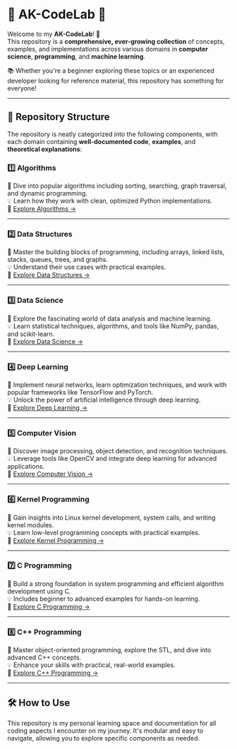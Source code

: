 # 🌟 **AK-CodeLab** 🌟

Welcome to my **AK-CodeLab**! 🎉  
This repository is a **comprehensive, ever-growing collection** of concepts, examples, and implementations across various domains in **computer science**, **programming**, and **machine learning**.  

📚 Whether you're a beginner exploring these topics or an experienced developer looking for reference material, this repository has something for everyone!

---

## 📂 **Repository Structure**

The repository is neatly categorized into the following components, with each domain containing **well-documented code**, **examples**, and **theoretical explanations**:

### 1️⃣ **Algorithms**  
📌 Dive into popular algorithms including sorting, searching, graph traversal, and dynamic programming.  
💡 Learn how they work with clean, optimized Python implementations.  
🔗 [Explore Algorithms →](./Algorithms/README.md)

---

### 2️⃣ **Data Structures**  
📌 Master the building blocks of programming, including arrays, linked lists, stacks, queues, trees, and graphs.  
💡 Understand their use cases with practical examples.  
🔗 [Explore Data Structures →](./Data_Structures/README.md)

---

### 3️⃣ **Data Science**  
📌 Explore the fascinating world of data analysis and machine learning.  
💡 Learn statistical techniques, algorithms, and tools like NumPy, pandas, and scikit-learn.  
🔗 [Explore Data Science →](./Data_Science/README.md)

---

### 4️⃣ **Deep Learning**  
📌 Implement neural networks, learn optimization techniques, and work with popular frameworks like TensorFlow and PyTorch.  
💡 Unlock the power of artificial intelligence through deep learning.  
🔗 [Explore Deep Learning →](./Deep_Learning/README.md)

---

### 5️⃣ **Computer Vision**  
📌 Discover image processing, object detection, and recognition techniques.  
💡 Leverage tools like OpenCV and integrate deep learning for advanced applications.  
🔗 [Explore Computer Vision →](./Computer_Vision/README.md)

---

### 6️⃣ **Kernel Programming**  
📌 Gain insights into Linux kernel development, system calls, and writing kernel modules.  
💡 Learn low-level programming concepts with practical examples.  
🔗 [Explore Kernel Programming →](./Kernel_Programming/README.md)

---

### 7️⃣ **C Programming**  
📌 Build a strong foundation in system programming and efficient algorithm development using C.  
💡 Includes beginner to advanced examples for hands-on learning.  
🔗 [Explore C Programming →](./C/README.md)

---

### 8️⃣ **C++ Programming**  
📌 Master object-oriented programming, explore the STL, and dive into advanced C++ concepts.  
💡 Enhance your skills with practical, real-world examples.  
🔗 [Explore C++ Programming →](./C++/README.md)

---

## 🛠️ **How to Use**
This repository is my personal learning space and documentation for all coding aspects I encounter on my journey. It's modular and easy to navigate, allowing you to explore specific components as needed.
